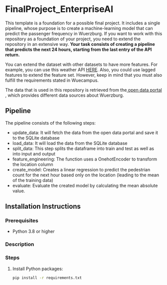 # FinalProject_EnterpriseAI
This template is a foundation for a possible final project. It includes a single pipeline, whose purpose is to create a machine-learning model that can predict the passenger frequency in Wuerzburg. If you want to work with this repository as a foundation of your project, you need to extend the repository in an extensive way.
**Your task consists of creating a pipeline that predicts the next 24 hours, starting from the last entry of the API return.** 

You can extend the dataset with other datasets to have more features. For example, you can use this weather API <a href="https://openweathermap.org/api"> HERE</a>. Also, you could use lagged features to extend the feature set. However, keep in mind that you must also fulfill the requirements stated in Wuecampus.

The data that is used in this repository is retrieved from the<a href="https://opendata.wuerzburg.de/explore/?refine.publisher=Stadt+Würzburg&sort=modified"> open data portal </a>, which provides different data sources about Wuerzburg.


## Pipeline
The pipeline consists of the following steps:
- update_data: It will fetch the data from the open data portal and save it to the SQLite database
- load_data: It will load the data from the SQLite database
- split_data: This step splits the dataframe into train and test as well as into input and output
- feature_engineering: The function uses a OnehotEncoder to transform the location column
- create_model: Creates a linear regression to predict the pedestrian count for the next hour based only on the location (leading to the mean of the training data)
- evaluate: Evaluate the created model by calculating the mean absolute value.

## Installation Instructions

### Prerequisites

- Python 3.8 or higher

### Description


### Steps

1. Install Python packages:
    ```sh
    pip install -r requirements.txt
    ```